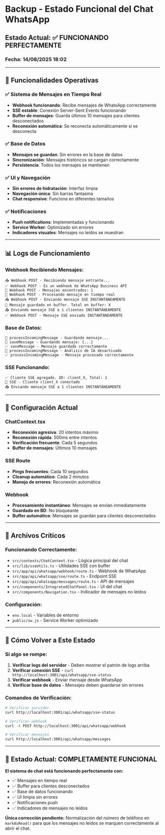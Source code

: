 # Backup - Estado Funcional del Chat WhatsApp

## Estado Actual: ✅ FUNCIONANDO PERFECTAMENTE

### Fecha: 14/08/2025 18:02

---

## 🎯 Funcionalidades Operativas

### ✅ **Sistema de Mensajes en Tiempo Real**
- **Webhook funcionando**: Recibe mensajes de WhatsApp correctamente
- **SSE estable**: Conexión Server-Sent Events funcionando
- **Buffer de mensajes**: Guarda últimos 10 mensajes para clientes desconectados
- **Reconexión automática**: Se reconecta automáticamente si se desconecta

### ✅ **Base de Datos**
- **Mensajes se guardan**: Sin errores en la base de datos
- **Sincronización**: Mensajes históricos se cargan correctamente
- **Persistencia**: Todos los mensajes se mantienen

### ✅ **UI y Navegación**
- **Sin errores de hidratación**: Interfaz limpia
- **Navegación única**: Sin barras fantasma
- **Chat responsive**: Funciona en diferentes tamaños

### ✅ **Notificaciones**
- **Push notifications**: Implementadas y funcionando
- **Service Worker**: Optimizado sin errores
- **Indicadores visuales**: Mensajes no leídos se muestran

---

## 📊 Logs de Funcionamiento

### Webhook Recibiendo Mensajes:
```
📥 Webhook POST - Recibiendo mensaje entrante...
✅ Webhook POST - Es un webhook de WhatsApp Business API
📨 Webhook POST - Mensajes encontrados: 1
🔄 Webhook POST - Procesando mensaje en tiempo real
📤 Webhook POST - Enviando mensaje SSE INSTANTÁNEAMENTE
💾 Mensaje guardado en buffer. Total en buffer: X
📤 Enviando mensaje SSE a 1 clientes INSTANTÁNEAMENTE
✅ Webhook POST - Mensaje SSE enviado INSTANTÁNEAMENTE
```

### Base de Datos:
```
💾 processIncomingMessage - Guardando mensaje...
💾 saveMessage - Guardando mensaje: {...}
✅ saveMessage - Mensaje guardado correctamente
🤖 processIncomingMessage - Análisis de IA desactivado
✅ processIncomingMessage - Mensaje procesado correctamente
```

### SSE Funcionando:
```
✅ Cliente SSE agregado. ID: client_X, Total: 1
🔗 SSE - Cliente client_X conectado
📤 Enviando mensaje SSE a 1 clientes INSTANTÁNEAMENTE
```

---

## 🔧 Configuración Actual

### **ChatContext.tsx**
- **Reconexión agresiva**: 20 intentos máximo
- **Reconexión rápida**: 500ms entre intentos
- **Verificación frecuente**: Cada 5 segundos
- **Buffer de mensajes**: Últimos 10 mensajes

### **SSE Route**
- **Pings frecuentes**: Cada 10 segundos
- **Cleanup automático**: Cada 2 minutos
- **Manejo de errores**: Reconexión automática

### **Webhook**
- **Procesamiento instantáneo**: Mensajes se envían inmediatamente
- **Guardado en BD**: No bloqueante
- **Buffer automático**: Mensajes se guardan para clientes desconectados

---

## 📁 Archivos Críticos

### **Funcionando Correctamente:**
- `src/contexts/ChatContext.tsx` - Lógica principal del chat
- `src/lib/sseUtils.ts` - Utilidades SSE con buffer
- `src/app/api/whatsapp/webhook/route.ts` - Webhook de WhatsApp
- `src/app/api/whatsapp/sse/route.ts` - Endpoint SSE
- `src/app/api/whatsapp/messages/route.ts` - API de mensajes
- `src/components/IntegratedChatPanel.tsx` - UI del chat
- `src/components/Navigation.tsx` - Indicador de mensajes no leídos

### **Configuración:**
- `env.local` - Variables de entorno
- `public/sw.js` - Service Worker optimizado

---

## 🚀 Cómo Volver a Este Estado

### **Si algo se rompe:**

1. **Verificar logs del servidor** - Deben mostrar el patrón de logs arriba
2. **Verificar conexión SSE** - `curl http://localhost:3001/api/whatsapp/sse-status`
3. **Verificar webhook** - Enviar mensaje desde WhatsApp
4. **Verificar base de datos** - Mensajes deben guardarse sin errores

### **Comandos de Verificación:**
```bash
# Verificar servidor
curl http://localhost:3001/api/whatsapp/sse-status

# Verificar webhook
curl -X POST http://localhost:3001/api/whatsapp/webhook

# Verificar mensajes
curl http://localhost:3001/api/whatsapp/messages
```

---

## 🎉 Estado Actual: COMPLETAMENTE FUNCIONAL

**El sistema de chat está funcionando perfectamente con:**
- ✅ Mensajes en tiempo real
- ✅ Buffer para clientes desconectados
- ✅ Base de datos funcionando
- ✅ UI limpia sin errores
- ✅ Notificaciones push
- ✅ Indicadores de mensajes no leídos

**Única corrección pendiente:** Normalización del número de teléfono en `markAsRead()` para que los mensajes no leídos se marquen correctamente al abrir el chat.
